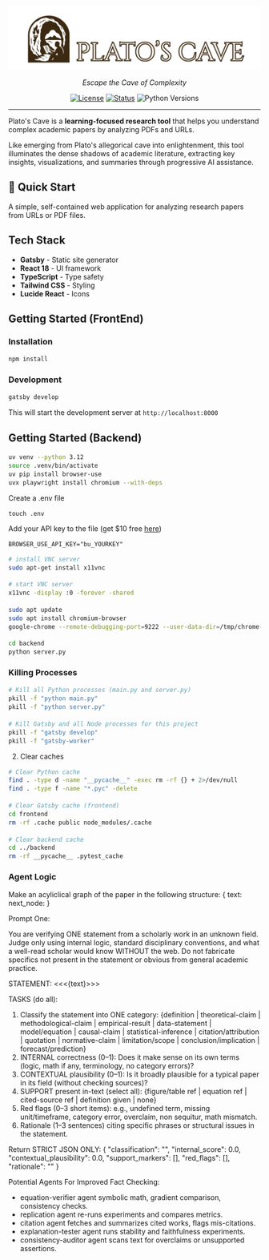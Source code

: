 <div align="center">
<img src="docs/img/banner.png" alt="Plato's Cave Logo">


_Escape the Cave of Complexity_

[![License](https://img.shields.io/badge/license-MIT-blue.svg)](LICENSE)
[![Status](https://img.shields.io/badge/status-prototype-yellow)]()
![Python Versions](https://img.shields.io/badge/python-3.10%20%7C%203.11%20%7C%203.12%20%7C%203.13-orange)
</div>

---

Plato's Cave is a **learning-focused research tool** that helps you understand complex academic papers by analyzing PDFs and URLs. 

Like emerging from Plato's allegorical cave into enlightenment, this tool illuminates the dense shadows of academic literature, extracting key insights, visualizations, and summaries through progressive AI assistance.

## 🚀 Quick Start

A simple, self-contained web application for analyzing research papers from URLs or PDF files.

## Tech Stack

- **Gatsby** - Static site generator
- **React 18** - UI framework
- **TypeScript** - Type safety
- **Tailwind CSS** - Styling
- **Lucide React** - Icons

## Getting Started (FrontEnd)

### Installation

```bash
npm install
```

### Development

```bash
gatsby develop
```

This will start the development server at `http://localhost:8000`


## Getting Started (Backend)

```bash
uv venv --python 3.12
source .venv/bin/activate
uv pip install browser-use
uvx playwright install chromium --with-deps
```

Create a .env file
```
touch .env
```

Add your API key to the file (get $10 free [here](https://cloud.browser-use.com/dashboard/api))
```
BROWSER_USE_API_KEY="bu_YOURKEY"
```

```bash
# install VNC server
sudo apt-get install x11vnc

# start VNC server
x11vnc -display :0 -forever -shared

sudo apt update
sudo apt install chromium-browser
google-chrome --remote-debugging-port=9222 --user-data-dir=/tmp/chrome-debug

cd backend
python server.py
```


### Killing Processes


```bash
# Kill all Python processes (main.py and server.py)
pkill -f "python main.py"
pkill -f "python server.py"

# Kill Gatsby and all Node processes for this project
pkill -f "gatsby develop"
pkill -f "gatsby-worker"
```

2. Clear caches
 
```bash
# Clear Python cache
find . -type d -name "__pycache__" -exec rm -rf {} + 2>/dev/null
find . -type f -name "*.pyc" -delete

# Clear Gatsby cache (frontend)
cd frontend
rm -rf .cache public node_modules/.cache

# Clear backend cache
cd ../backend
rm -rf __pycache__ .pytest_cache
```

### Agent Logic
Make an acyliclical graph of the paper in the following structure:
{
  text:
  next_node:
}

Prompt One:

You are verifying ONE statement from a scholarly work in an unknown field.
Judge only using internal logic, standard disciplinary conventions, and what a well-read scholar would know WITHOUT the web.
Do not fabricate specifics not present in the statement or obvious from general academic practice.

STATEMENT:
<<<{text}>>>

TASKS (do all):
1) Classify the statement into ONE category:
   {definition | theoretical-claim | methodological-claim | empirical-result | data-statement | model/equation | causal-claim | statistical-inference | citation/attribution | quotation | normative-claim | limitation/scope | conclusion/implication | forecast/prediction}
2) INTERNAL correctness (0–1): Does it make sense on its own terms (logic, math if any, terminology, no category errors)?
3) CONTEXTUAL plausibility (0–1): Is it broadly plausible for a typical paper in its field (without checking sources)?
4) SUPPORT present in-text (select all): {figure/table ref | equation ref | cited-source ref | definition given | none}
5) Red flags (0–3 short items): e.g., undefined term, missing unit/timeframe, category error, overclaim, non sequitur, math mismatch.
6) Rationale (1–3 sentences) citing specific phrases or structural issues in the statement.

Return STRICT JSON ONLY:
{
  "classification": "",
  "internal_score": 0.0,
  "contextual_plausibility": 0.0,
  "support_markers": [],
  "red_flags": [],
  "rationale": ""
}



Potential Agents For Improved Fact Checking: 
* equation-verifier agent	symbolic math, gradient comparison, consistency checks.
* replication agent	re-runs experiments and compares metrics.
* citation agent	fetches and summarizes cited works, flags mis-citations.
* explanation-tester agent	runs stability and faithfulness experiments.
* consistency-auditor agent	scans text for overclaims or unsupported assertions.
